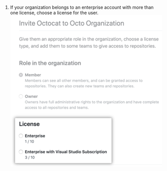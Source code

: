 1. If your organization belongs to an enterprise account with more than one license, choose a license for the user. ![License options](/assets/images/help/organizations/choose-user-license.png)
